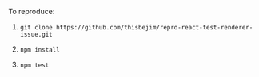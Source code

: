 To reproduce:

1. ```git clone https://github.com/thisbejim/repro-react-test-renderer-issue.git```

2. ```npm install```

3. ```npm test```
